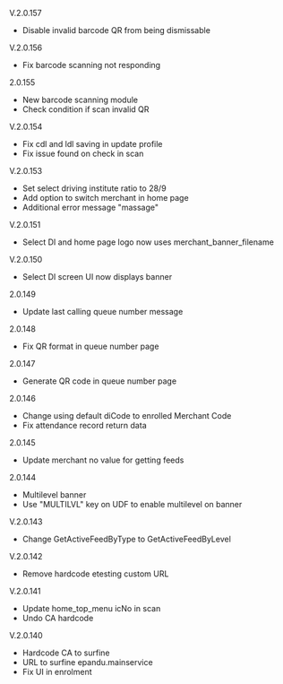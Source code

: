 V.2.0.157

- Disable invalid barcode QR from being dismissable

V.2.0.156

- Fix barcode scanning not responding

2.0.155

- New barcode scanning module
- Check condition if scan invalid QR

V.2.0.154

- Fix cdl and ldl saving in update profile
- Fix issue found on check in scan

V.2.0.153

- Set select driving institute ratio to 28/9
- Add option to switch merchant in home page
- Additional error message "massage"

V.2.0.151

- Select DI and home page logo now uses merchant_banner_filename

V.2.0.150

- Select DI screen UI now displays banner

2.0.149

- Update last calling queue number message

2.0.148

- Fix QR format in queue number page

2.0.147

- Generate QR code in queue number page

2.0.146

- Change using default diCode to enrolled Merchant Code
- Fix attendance record return data

2.0.145

- Update merchant no value for getting feeds

2.0.144

- Multilevel banner
- Use "MULTILVL" key on UDF to enable multilevel on banner

V.2.0.143

- Change GetActiveFeedByType to GetActiveFeedByLevel

V.2.0.142

- Remove hardcode etesting custom URL

V.2.0.141

- Update home_top_menu icNo in scan
- Undo CA hardcode

V.2.0.140

- Hardcode CA to surfine
- URL to surfine epandu.mainservice
- Fix UI in enrolment